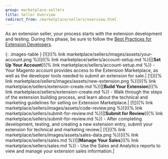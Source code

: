 ```yaml
---
group: marketplace-sellers
title: Seller Overview
redirect_from: /marketplace/sellers/overview.html
---
```


As an extension seller, your process starts with the extension development and testing. During this phase, be sure to follow the [Best Practices for Extension Developers][1].

{: .images-table }
[![]({% link marketplace/sellers/images/assets/your-account.png %})]({% link marketplace/sellers/account-setup.md %})|[**Set Up Your Account**]({% link marketplace/sellers/account-setup.md %}) - Your Magento account provides access to the Extension Marketplace, as well as the developer tools needed to submit an extension for sale.|
[![]({% link marketplace/sellers/images/assets/new-extension.png %})]({% link marketplace/sellers/extension-create.md %})|[**Build Your Extension**]({% link marketplace/sellers/extension-create.md %}) - Walk through the steps of the extension building process, and learn about the technical and marketing guidelines for selling on Extension Marketplace.|
[![]({% link marketplace/sellers/images/assets/code-review.png %})]({% link marketplace/sellers/submit-for-review.md %})|[**Submit for Review**]({% link marketplace/sellers/submit-for-review.md %}) - After completing development, testing, and creating a new extension entry, submit your extension for technical and marketing review.|
[![]({% link marketplace/sellers/images/assets/sales-data.png %})]({% link marketplace/sellers/sales.md %})|[**Manage Your Sales**]({% link marketplace/sellers/sales.md %}) - Use the Sales and Analytics reports to view and manage your extension sales information.|

[1]: https://devdocs.magento.com/guides/v2.3/ext-best-practices/bk-ext-best-practices.html